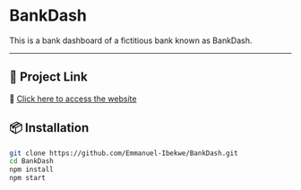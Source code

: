 # BankDash

This is a bank dashboard of a fictitious bank known as BankDash.

---

## 🚀 Project Link

🔗 <a href="https://bankdashdashboard.netlify.app/" target="_blank">Click here to access the website</a>

## 📦 Installation

```bash
git clone https://github.com/Emmanuel-Ibekwe/BankDash.git
cd BankDash
npm install
npm start
